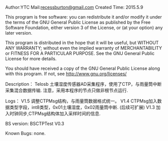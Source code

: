 Author:YTC 
Mail:recessburton@gmail.com
Created Time: 2015.5.9

This program is free software: you can redistribute it and/or modify
it under the terms of the GNU General Public License as published by
the Free Software Foundation, either version 3 of the License, or
(at your option) any later version.

This program is distributed in the hope that it will be useful,
but WITHOUT ANY WARRANTY; without even the implied warranty of
MERCHANTABILITY or FITNESS FOR A PARTICULAR PURPOSE.  See the
GNU General Public License for more details.

You should have received a copy of the GNU General Public License
along with this program.  If not, see <http://www.gnu.org/licenses/>

Description：
	Telosb 土壤湿度传感器AD采集程序，使用了CTP，与雨量筒中断采集混合数据传输.
	注意，采用本程序的节点只做非根节点运行.
	
Logs：
	V1.5 调整CTPMsg结构，与雨量筒数据格式统一。
	V1.4 CTPMsg加入数据类型字段，int8类型，0x01土壤湿度，0x02雨量筒中断. (后续可扩展)
	V1.3 加入时钟同步,CTPMsg结构体加入采样时间的信息.

BS version:
	BSCTPTest V0.3

	
Known Bugs: 
		none.

